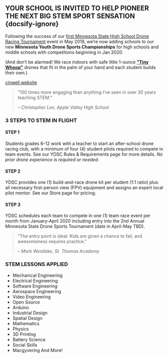## YOUR SCHOOL IS INVITED TO HELP PIONEER THE NEXT BIG **STEM SPORT** SENSATION {docsify-ignore}


Following the success of our [first Minnesota State High School Drone Racing Tournament](http://www.startribune.com/game-of-drones-is-minnesota-high-school-tourney-first/510122532/?fbclid=IwAR1RCjHSdAxdIOHPQPGFUufWWdS4Na0LghAH8pYBsYGB5idJDeJPlpn73os&refresh=true#1) event in May 2019, we’re now adding schools to our new **Minnesota Youth Drone Sports Championships** for high schools and middle schools with competitions beginning in Jan 2020. 

(And don’t be alarmed! We race indoors with safe little 1-ounce [**"Tiny Whoop"**](https://www.airvuz.com/collection/tiny-whoops?id=BkF24fk8m) drones that fit in the palm of your hand and each student builds their own.)

[cinwell website](https://www.youtube.com/embed/8OR8oGj7oJg ':include :type=iframe width=100% height=315px frameborder=0 allow="accelerometer; autoplay; encrypted-media; gyroscope; picture-in-picture" allowfullscreen')

> "100 times more engaging than anything I’ve seen in over 30 years teaching STEM."
>
> *– Christopher Lee, Apple Valley High School*

### 3 STEPS TO STEM IN FLIGHT

#### STEP 1

Students grades 6-12 work with a teacher to start an after-school drone racing club, with a minimum of four (4) student pilots required to compete in team events. See our YDSC Rules & Requirements page for more details. *No prior drone experience is required or needed.* 

#### STEP 2

YDSC provides one (1) build-and-race drone kit per student (1:1 ratio) plus all necessary first-person view (FPV) equipment and assigns an expert local pilot mentor. See our Store page for pricing. 

#### STEP 3

YDSC schedules each team to compete in one (1) team race event per month from January-April 2020 including entry into the 2nd Annual Minnesota State Drone Sports Tournament (date in April-May TBD).

> "The entry point is ideal. Kids are given a chance to fail, and awesomeness requires practice."
> 
> *– Mark Westlake, St. Thomas Academy*

### STEM LESSONS APPLIED

- Mechanical Engineering
- Electrical Engineering
- Software Engineering
- Aerospace Engineering
- Video Engineering
- Open Source
- Arduino
- Industrial Design
- Spatial Design
- Mathematics
- Physics
- 3D Printing
- Battery Science
- Social Skills
- Macgyvering And More!
